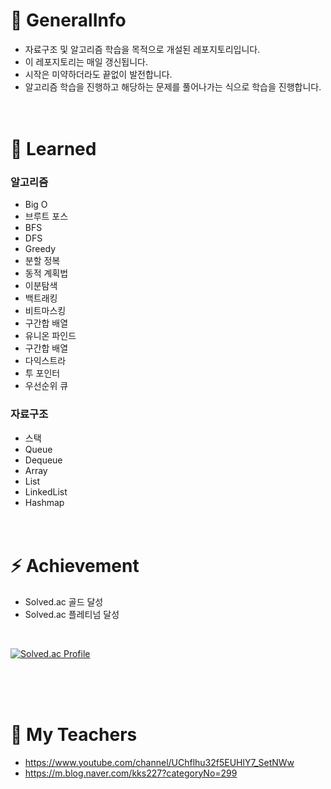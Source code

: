 # 👋 GeneralInfo
- 자료구조 및 알고리즘 학습을 목적으로 개설된 레포지토리입니다.
- 이 레포지토리는 매일 갱신됩니다. 
- 시작은 미약하더라도 끝없이 발전합니다.
- 알고리즘 학습을 진행하고 해당하는 문제를 풀어나가는 식으로 학습을 진행합니다.
<br/><br/><br/>




# 🌱 Learned
### 알고리즘
- Big O 
- 브루트 포스
- BFS
- DFS
- Greedy
- 분할 정복
- 동적 계획법
- 이분탐색
- 백트래킹
- 비트마스킹
- 구간합 배열
- 유니온 파인드
- 구간합 배열
- 다익스트라
- 투 포인터
- 우선순위 큐


### 자료구조
- 스택
- Queue
- Dequeue
- Array
- List
- LinkedList
- Hashmap
<br/><br/><br/>





# ⚡ Achievement
- Solved.ac 골드 달성
- Solved.ac 플레티넘 달성
</br>

[![Solved.ac Profile](http://mazassumnida.wtf/api/v2/generate_badge?boj=wjdtmdcjf199)](https://solved.ac/wjdtmdcjf199/)





</br></br></br>
# 📘 My Teachers
- https://www.youtube.com/channel/UChflhu32f5EUHlY7_SetNWw
- https://m.blog.naver.com/kks227?categoryNo=299
